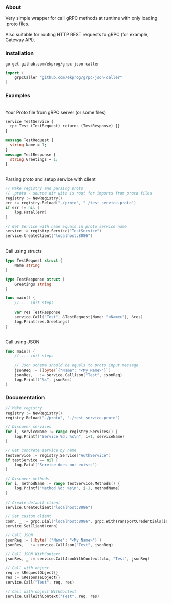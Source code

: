 ### About

Very simple wrapper for call gRPC methods at runtime with only loading .proto files.
\
\
Also suitable for routing HTTP REST requests to gRPC (for example, Gateway API).

### Installation

```shell
go get github.com/ekprog/grpc-json-caller
```

```go
import (
	grpcCaller "github.com/ekprog/grpc-json-caller"
)
```

### Examples
\
Your Proto file from gRPC server (or some files)

```protobuf
service TestService {
  rpc Test (TestRequest) returns (TestResponse) {}
}

message TestRequest {
  string Name = 1;
}
message TestResponse {
  string Greetings = 1;
}

```

\
Parsing proto and setup service with client

```go
// Make registry and parsing proto
// .proto - source dir with is root for imports from proto files
registry := NewRegistry()
err := registry.Reload("./proto", "./test_service.proto")
if err != nil {
    log.Fatal(err)
}

// Get Service with name equals in proto service name
service := registry.Service("TestService")
service.CreateClient("localhost:8086")

```
\
Call using structs
```go
type TestRequest struct {
	Name string
}

type TestResponse struct {
	Greetings string
}

func main() {
    // ... init steps
    
    var res TestResponse
    service.Call("Test", &TestRequest{Name: "<Name>"}, &res)
    log.Print(res.Greetings)
}
```

\
Call using JSON
```go
func main() {
    // ... init steps
    
    // Json schema should be equals to proto input message
    jsonReq := []byte(`{"Name": "<My Name>"}`)
    jsonRes, _ := service.CallJson("Test", jsonReq)
    log.Printf("%s", jsonRes)
}
```

### Documentation


```go
// Make registry
registry := NewRegistry()
registry.Reload("./proto", "./test_service.proto")

// Discover services
for i, serviceName := range registry.Services() {
    log.Printf("Service %d: %s\n", i+1, serviceName)
}

// Get concrete service by name
testService := registry.Service("AuthService")
if testService == nil {
    log.Fatal("Service does not exists")
}

// Discover methods
for i, methodName := range testService.Methods() {
    log.Printf("Method %d: %s\n", i+1, methodName)
}
	
// Create default client
service.CreateClient("localhost:8086")

// Set custom client
conn, _ := grpc.Dial("localhost:8086", grpc.WithTransportCredentials(insecure.NewCredentials()))
service.SetClient(conn)

// Call JSON
jsonReq := []byte(`{"Name": "<My Name>"}`)
jsonRes, _ := service.CallJson("Test", jsonReq)

// Call JSON WithContext
jsonRes, _ := service.CallJsonWithContext(ctx, "Test", jsonReq)

// Call with object
req := &RequestObject{}
res := &ResponseObject{}
service.Call("Test", req, res)

// Call with object WithContext
service.CallWithContext("Test", req, res)
```